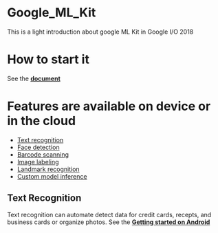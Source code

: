 # Google_ML_Kit
This is a light introduction about google ML Kit in Google I/O 2018

# How to start it
See the <a href="https://firebase.google.com/docs/ml-kit/"><b>document</b></a>

# Features are available on device or in the cloud
  <ul>
  <a href="https://firebase.google.com/docs/ml-kit/recognize-text"><li>Text recognition</li></a>		
  <a href="https://firebase.google.com/docs/ml-kit/detect-faces"><li>Face detection</li></a>
  <a href="https://firebase.google.com/docs/ml-kit/read-barcodes"> <li>Barcode scanning</li></a>		
  <a href="https://firebase.google.com/docs/ml-kit/label-images"><li>Image labeling</li></a>		
  <a href="https://firebase.google.com/docs/ml-kit/recognize-landmarks"><li>Landmark recognition</li></a>		
  <a href="https://firebase.google.com/docs/ml-kit/use-custom-models"><li>Custom model inference</li></a>
  </ul>

## Text Recognition
Text recognition can automate detect data for credit cards, recepts, and business cards or organize photos.
See the <a href="https://firebase.google.com/docs/ml-kit/android/recognize-text"><b>Getting started on Android</b></a>
